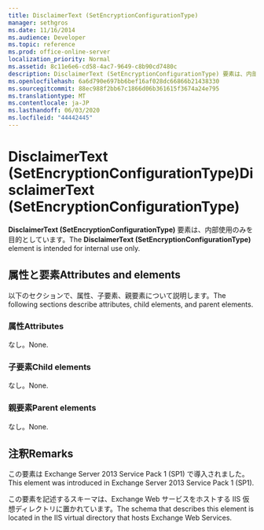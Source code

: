 ```yaml
---
title: DisclaimerText (SetEncryptionConfigurationType)
manager: sethgros
ms.date: 11/16/2014
ms.audience: Developer
ms.topic: reference
ms.prod: office-online-server
localization_priority: Normal
ms.assetid: 8c11e6e6-cd58-4ac7-9649-c8b90cd7480c
description: DisclaimerText (SetEncryptionConfigurationType) 要素は、内部使用のみを目的としています。
ms.openlocfilehash: 6a6d790e697bb6bef16af028dc66866b21438330
ms.sourcegitcommit: 88ec988f2bb67c1866d06b361615f3674a24e795
ms.translationtype: MT
ms.contentlocale: ja-JP
ms.lasthandoff: 06/03/2020
ms.locfileid: "44442445"
---
```

# <a name="disclaimertext-setencryptionconfigurationtype"></a><span data-ttu-id="38890-103">DisclaimerText (SetEncryptionConfigurationType)</span><span class="sxs-lookup"><span data-stu-id="38890-103">DisclaimerText (SetEncryptionConfigurationType)</span></span>

<span data-ttu-id="38890-104">**DisclaimerText (SetEncryptionConfigurationType)** 要素は、内部使用のみを目的としています。</span><span class="sxs-lookup"><span data-stu-id="38890-104">The **DisclaimerText (SetEncryptionConfigurationType)** element is intended for internal use only.</span></span> 

## <a name="attributes-and-elements"></a><span data-ttu-id="38890-105">属性と要素</span><span class="sxs-lookup"><span data-stu-id="38890-105">Attributes and elements</span></span>

<span data-ttu-id="38890-106">以下のセクションで、属性、子要素、親要素について説明します。</span><span class="sxs-lookup"><span data-stu-id="38890-106">The following sections describe attributes, child elements, and parent elements.</span></span>
  
### <a name="attributes"></a><span data-ttu-id="38890-107">属性</span><span class="sxs-lookup"><span data-stu-id="38890-107">Attributes</span></span>

<span data-ttu-id="38890-108">なし。</span><span class="sxs-lookup"><span data-stu-id="38890-108">None.</span></span>
  
### <a name="child-elements"></a><span data-ttu-id="38890-109">子要素</span><span class="sxs-lookup"><span data-stu-id="38890-109">Child elements</span></span>

<span data-ttu-id="38890-110">なし。</span><span class="sxs-lookup"><span data-stu-id="38890-110">None.</span></span>
  
### <a name="parent-elements"></a><span data-ttu-id="38890-111">親要素</span><span class="sxs-lookup"><span data-stu-id="38890-111">Parent elements</span></span>

<span data-ttu-id="38890-112">なし。</span><span class="sxs-lookup"><span data-stu-id="38890-112">None.</span></span>
  
## <a name="remarks"></a><span data-ttu-id="38890-113">注釈</span><span class="sxs-lookup"><span data-stu-id="38890-113">Remarks</span></span>

<span data-ttu-id="38890-114">この要素は Exchange Server 2013 Service Pack 1 (SP1) で導入されました。</span><span class="sxs-lookup"><span data-stu-id="38890-114">This element was introduced in Exchange Server 2013 Service Pack 1 (SP1).</span></span>
  
<span data-ttu-id="38890-115">この要素を記述するスキーマは、Exchange Web サービスをホストする IIS 仮想ディレクトリに置かれています。</span><span class="sxs-lookup"><span data-stu-id="38890-115">The schema that describes this element is located in the IIS virtual directory that hosts Exchange Web Services.</span></span>
  

